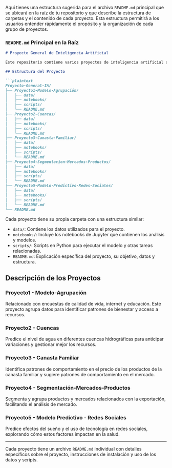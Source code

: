 Aquí tienes una estructura sugerida para el archivo `README.md` principal que se ubicará en la raíz de tu repositorio y que describe la estructura de carpetas y el contenido de cada proyecto. Esta estructura permitirá a los usuarios entender rápidamente el propósito y la organización de cada grupo de proyectos.

### `README.md` Principal en la Raíz

```markdown
# Proyecto General de Inteligencia Artificial

Este repositorio contiene varios proyectos de inteligencia artificial aplicados en diferentes áreas. Cada carpeta corresponde a un grupo específico que aborda problemas y objetivos únicos. A continuación, se detalla la estructura del repositorio y el contenido de cada carpeta.

## Estructura del Proyecto

```plaintext
Proyecto-General-IA/
├── Proyecto1-Modelo-Agrupación/
│   ├── data/
│   ├── notebooks/
│   ├── scripts/
│   └── README.md
├── Proyecto2-Cuencas/
│   ├── data/
│   ├── notebooks/
│   ├── scripts/
│   └── README.md
├── Proyecto3-Canasta-Familiar/
│   ├── data/
│   ├── notebooks/
│   ├── scripts/
│   └── README.md
├── Proyecto4-Segmentacion-Mercados-Productos/
│   ├── data/
│   ├── notebooks/
│   ├── scripts/
│   └── README.md
├── Proyecto5-Modelo-Predictivo-Redes-Sociales/
│   ├── data/
│   ├── notebooks/
│   ├── scripts/
│   └── README.md
└── README.md
```

Cada proyecto tiene su propia carpeta con una estructura similar:

- `data/`: Contiene los datos utilizados para el proyecto.
- `notebooks/`: Incluye los notebooks de Jupyter que contienen los análisis y modelos.
- `scripts/`: Scripts en Python para ejecutar el modelo y otras tareas relacionadas.
- `README.md`: Explicación específica del proyecto, su objetivo, datos y estructura.

## Descripción de los Proyectos

### Proyecto1 - Modelo-Agrupación
Relacionado con encuestas de calidad de vida, internet y educación. Este proyecto agrupa datos para identificar patrones de bienestar y acceso a recursos.

### Proyecto2 - Cuencas
Predice el nivel de agua en diferentes cuencas hidrográficas para anticipar variaciones y gestionar mejor los recursos.

### Proyecto3 - Canasta Familiar
Identifica patrones de comportamiento en el precio de los productos de la canasta familiar y sugiere patrones de comportamiento en el mercado.

### Proyecto4 - Segmentación-Mercados-Productos
Segmenta y agrupa productos y mercados relacionados con la exportación, facilitando el análisis de mercado.

### Proyecto5 - Modelo Predictivo - Redes Sociales
Predice efectos del sueño y el uso de tecnología en redes sociales, explorando cómo estos factores impactan en la salud.

---

Cada proyecto tiene un archivo `README.md` individual con detalles específicos sobre el proyecto, instrucciones de instalación y uso de los datos y scripts.
```
